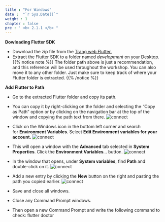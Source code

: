```yaml
---
title : "For Windows"
date :  "`r Sys.Date()`" 
weight : 1
chapter : false
pre : " <b> 2.1.1 </b> "
---
```


**Dowloading Flutter SDK**

- Download the zip file from the [Trang web Flutter.](https://docs.flutter.dev/get-started/install/windows#get-the-flutter-sdk)
- Extract the Flutter SDK to a folder named *development* on your Desktop.
{{% notice note %}}
The folder path above is just a recommendation, and this reference will be used throughout the workshop. You can also move it to any other folder. Just make sure to keep track of where your Flutter folder is extracted.
{{% /notice %}}

> 

**Add Flutter to Path**

- Go to the extracted Flutter folder and copy its path.
- You can copy it by right-clicking on the folder and selecting the “Copy as Path” option or by clicking on the navigation bar at the top of the window and copying the path text from there.
![connect](/images/2.Prerequiste/image1.png)

- Click on the Windows icon in the bottom left corner and search for **Environment Variables**. Select **Edit Environment variables for your account.**
![connect](/images/2.Prerequiste/image2.png)

- This will open a window with the **Advanced** tab selected in **System Properties**. Click the **Environment Variables**… button.
![connect](/images/2.Prerequiste/image3.png)

- In the window that opens, under **System variables**, find **Path** and double-click on it.
![connect](/images/2.Prerequiste/image4.png)

- Add a new entry by clicking the **New** button on the right and pasting the path you copied earlier.
![connect](/images/2.Prerequiste/image5.png)

- Save and close all windows.
- Close any Command Prompt windows.
- Then open a new Command Prompt and write the following command to check:
flutter doctor
```
